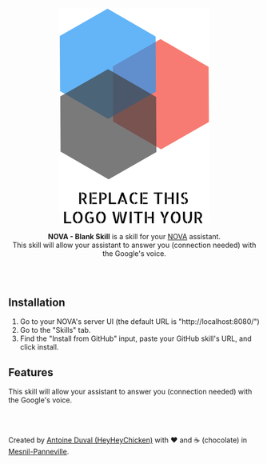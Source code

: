 <div align="center">
<img src="https://github.com/HeyHeyChicken/NOVA-Blank-Skill/blob/master/resources/github-logo.svg" alt="NOVA" width="300">

**NOVA - Blank Skill** is a skill for your [NOVA](//github.com/HeyHeyChicken/NOVA) assistant.<br>
This skill will allow your assistant to answer you (connection needed) with the Google's voice.
<br><br>
</div>

<br>

## Installation

1) Go to your NOVA's server UI (the default URL is "http://localhost:8080/")
2) Go to the "Skills" tab.
3) Find the "Install from GitHub" input, paste your GitHub skill's URL, and click install.

## Features

This skill will allow your assistant to answer you (connection needed) with the Google's voice.

<br>
<br>

Created by [Antoine Duval (HeyHeyChicken)](//antoine.cuffel.fr) with ❤ and ☕ (chocolate) in [Mesnil-Panneville](//en.wikipedia.org/wiki/Mesnil-Panneville).
